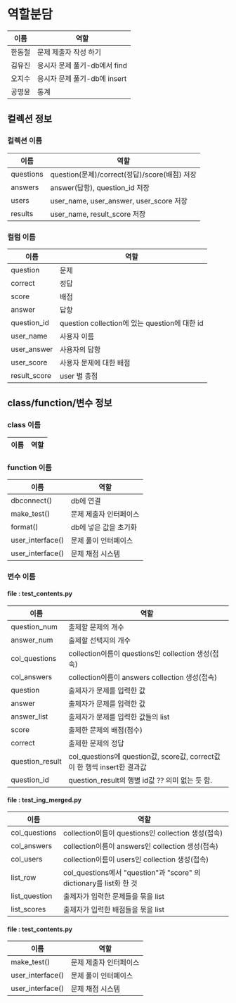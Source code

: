 # 역할분담
|이름|역할|
|--|--|
|한동철|문제 제출자 작성 하기|
|김유진|응시자 문제 풀기-db에서 find|
|오지수|응시자 문제 풀기-db에 insert|
|공명윤|통계|

## 컬렉션 정보

### 컬렉션 이름
|이름|역할|
|--|--|
|questions|question(문제)/correct(정답)/score(배점) 저장|
|answers|answer(답항), question_id 저장|
|users|user_name, user_answer, user_score 저장|
|results|user_name, result_score 저장|

### 컬럼 이름
|이름|역할|
|--|--|
|question|문제|
|correct|정답|
|score|배점|
|answer|답항|
|question_id|question collection에 있는 question에 대한 id|
|user_name|사용자 이름|
|user_answer|사용자의 답항|
|user_score|사용자 문제에 대한 배점|
|result_score|user 별 총점|

## class/function/변수 정보

### class 이름
|이름|역할|
|--|--|


### function 이름
|이름|역할|
|--|--|
|dbconnect()|db에 연결|
|make_test()|문제 제출자 인터페이스|
|format()|db에 넣은 값을 초기화|
|user_interface()|문제 풀이 인터페이스|
|user_interface()|문제 채점 시스템|

### 변수 이름

#### file : test_contents.py

|이름|역할|
|--|--|
|question_num|출제할 문제의 개수|
|answer_num|출제할 선택지의 개수|
|col_questions|collection이름이 questions인 collection 생성(접속)|
|col_answers|collection이름이 answers collection 생성(접속)|
|question|출제자가 문제를 입력한 값|
|answer|출제자가 문제를 입력한 값|
|answer_list|출제자가 문제를 입력한 값들의 list|
|score|출제한 문제의 배점(점수)|
|correct|출제한 문제의 정답|
|question_result|col_questions에 question값, score값, correct값이 한 행씩 insert한 결과값|
|question_id|question_result의 행별 id값 ?? 의미 없는 듯 함.|


#### file : test_ing_merged.py

|이름|역할|
|--|--|
|col_questions|collection이름이 questions인 collection 생성(접속)|
|col_answers|collection이름이 answers인 collection 생성(접속)|
|col_users|collection이름이 users인 collection 생성(접속)|
|list_row|col_questions에서 "question"과 "score" 의 dictionary를 list화 한 것|
|list_question|출제자가 입력한 문제들을 묶을 list|
|list_scores|출제자가 입력한 배점들을 묶을 list|


#### file : test_contents.py

|이름|역할|
|--|--|
|make_test()|문제 제출자 인터페이스|
|user_interface()|문제 풀이 인터페이스|
|user_interface()|문제 채점 시스템|